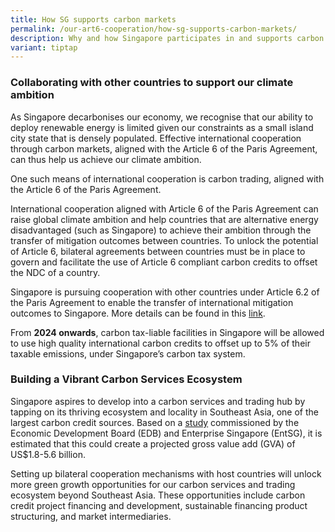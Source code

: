 ```yaml
---
title: How SG supports carbon markets
permalink: /our-art6-cooperation/how-sg-supports-carbon-markets/
description: Why and how Singapore participates in and supports carbon trading
variant: tiptap
---
```

<h3><strong>Collaborating with other countries to support our climate ambition</strong></h3>
<p>As Singapore decarbonises our economy, we recognise that our ability to
deploy renewable energy is limited given our constraints as a small island
city state that is densely populated. Effective international cooperation
through carbon markets, aligned with the Article 6 of the Paris Agreement,
can thus help us achieve our climate ambition.</p>
<p>One such means of international cooperation is carbon trading, aligned
with the Article 6 of the Paris Agreement.</p>
<p>International cooperation aligned with Article 6 of the Paris Agreement
can raise global climate ambition and help countries that are alternative
energy disadvantaged (such as Singapore) to achieve their ambition through
the transfer of mitigation outcomes between countries. To unlock the potential
of Article 6, bilateral agreements between countries must be in place to
govern and facilitate the use of Article 6 compliant carbon credits to
offset the NDC of a country.</p>
<p>Singapore is pursuing cooperation with other countries under Article 6.2
of the Paris Agreement to enable the transfer of international mitigation
outcomes to Singapore. More details can be found in this <a href="https://carbonmarkets-cooperation.gov.sg/our-article-6-cooperation/singapores-art-6-cooperations/overview/" rel="noopener noreferrer nofollow" target="_blank">link</a>.</p>
<p>From <strong>2024 onwards</strong>, carbon tax-liable facilities in Singapore
will be allowed to use high quality international carbon credits to offset
up to 5% of their taxable emissions, under Singapore’s carbon tax system.</p>
<h3><strong>Building a Vibrant Carbon Services Ecosystem</strong></h3>
<p>Singapore aspires to develop into a carbon services and trading hub by
tapping on its thriving ecosystem and locality in Southeast Asia, one of
the largest carbon credit sources. Based on a <a href="https://www.edb.gov.sg/en/about-edb/media-releases-publications/singapore-is-well-positioned-to-become-a-carbon-services-and-trading-hub-for-southeast-asia-and-the-asia-pacific.html" rel="noopener nofollow" target="_blank">study</a> commissioned
by the Economic Development Board (EDB) and Enterprise Singapore (EntSG),
it is estimated that this could create a projected gross value add (GVA)
of US$1.8-5.6 billion.</p>
<p>Setting up bilateral cooperation mechanisms with host countries will unlock
more green growth opportunities for our carbon services and trading ecosystem
beyond Southeast Asia. These opportunities include carbon credit project
financing and development, sustainable financing product structuring, and
market intermediaries.</p>